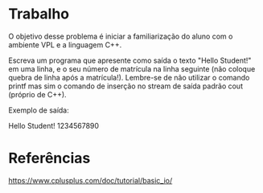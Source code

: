 # Trabalho
O objetivo desse problema é iniciar a familiarização do aluno com o ambiente VPL e a linguagem C++.

Escreva um programa que apresente como saída o texto "Hello Student!" em uma linha, e o seu número de matrícula na linha seguinte (não coloque quebra de linha após a matrícula!). Lembre-se de não utilizar o comando printf mas sim o comando de inserção no stream de saída padrão cout (próprio de C++).

Exemplo de saída:

Hello Student!
1234567890

# Referências
https://www.cplusplus.com/doc/tutorial/basic_io/
